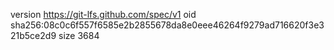 version https://git-lfs.github.com/spec/v1
oid sha256:08c0c6f557f6585e2b2855678da8e0eee46264f9279ad716620f3e321b5ce2d9
size 3684
